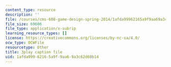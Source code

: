 ```yaml
---
content_type: resource
description: ''
file: /courses/cms-608-game-design-spring-2014/1afda99962165a9f9aa69a3c62d60b14_1506652.vtt
file_size: 69606
file_type: application/x-subrip
learning_resource_types: []
license: https://creativecommons.org/licenses/by-nc-sa/4.0/
ocw_type: OCWFile
resourcetype: Other
title: 3play caption file
uid: 1afda999-6216-5a9f-9aa6-9a3c62d60b14
---
```

